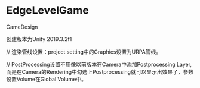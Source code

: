# EdgeLevelGame
 GameDesign

创建版本为Unity 2019.3.2f1

// 渲染管线设置：project setting中的Graphics设置为URPA管线。

// PostProcessing设置不用像以前版本在Camera中添加Postprocessing Layer,而是在Camera的Rendering中勾选上Postprocessing就可以显示出效果了，参数设置Volume在Global Volume中。
